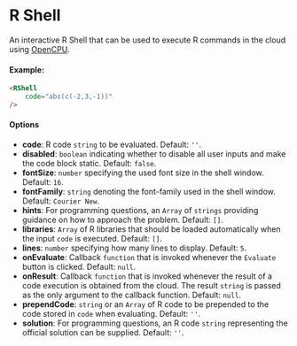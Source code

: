 # R Shell

An interactive R Shell that can be used to execute R commands in the cloud using [OpenCPU](https://www.opencpu.org/).

#### Example:

``` html
<RShell
    code="abs(c(-2,3,-1))"
/>
```

#### Options

* __code__: R code `string` to be evaluated. Default: `''`.
* __disabled__: `boolean` indicating whether to disable all user inputs and make the code block static. Default: `false`.
* __fontSize__: `number` specifying the used font size in the shell window. Default: `16`.
* __fontFamily__: `string` denoting the font-family used in the shell window. Default: `Courier New`.
* __hints__: For programming questions, an `Array` of `strings` providing guidance on how to approach the problem. Default: `[]`.
* __libraries__: `Array` of R libraries that should be loaded automatically when the input `code` is executed. Default: `[]`.
* __lines__: `number` specifying how many lines to display. Default: `5`.
* __onEvaluate__: Callback `function` that is invoked whenever the `Evaluate` button is clicked. Default: `null`.
* __onResult__: Callback `function` that is invoked whenever the result of a code execution is obtained from the cloud. The result `string` is passed as the only argument to the callback function. Default: `null`.
* __prependCode__: `string` or an `Array` of R code to be prepended to the code stored in `code` when evaluating. Default: `''`.
* __solution__: For programming questions, an R code `string` representing the official solution can be supplied. Default: `''`.

